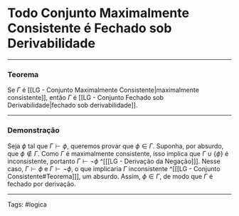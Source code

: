 # Todo Conjunto Maximalmente Consistente é Fechado sob Derivabilidade

---

### Teorema

Se $\Gamma$ é [[LG - Conjunto Maximalmente Consistente|maximalmente consistente]], então $\Gamma$ é [[LG - Conjunto Fechado sob Derivabilidade|fechado sob derivabilidade]].

---

### Demonstração

Seja $\phi$ tal  que $\Gamma \vdash \phi$, queremos provar que $\phi \in \Gamma$. Suponha, por absurdo, que $\phi\not\in\Gamma$. Como $\Gamma$ é maximalmente consistente, isso implica que $\Gamma\cup\{\phi\}$ é inconsistente, portanto $\Gamma \vdash \neg\phi$ ^[[[LG - Derivação da Negação]]]. Nesse caso, $\Gamma \vdash \phi$ e $\Gamma \vdash \neg\phi$, o que implicaria $\Gamma$ inconsistente ^[[[LG - Conjunto Consistente#Teorema]]], um absurdo. Assim, $\phi \in \Gamma$, de modo que $\Gamma$ é fechado por derivação.


---

Tags: #logica 